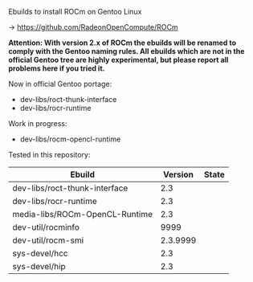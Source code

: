 Ebuilds to install ROCm on Gentoo Linux

-> https://github.com/RadeonOpenCompute/ROCm

**Attention: With version 2.x of ROCm the ebuilds will be renamed to comply with the Gentoo naming rules. All ebuilds which are not in the official Gentoo tree are highly experimental, but please report all problems here if you tried it.**

Now in official Gentoo portage:
 - dev-libs/roct-thunk-interface
 - dev-libs/rocr-runtime

Work in progress:
 - dev-libs/rocm-opencl-runtime

Tested in this repository:

|Ebuild|Version|State|
|---|---|---|
|dev-libs/roct-thunk-interface| 2.3 | |
|dev-libs/rocr-runtime| 2.3 | |
|media-libs/ROCm-OpenCL-Runtime| 2.3 | |
|dev-util/rocminfo| 9999 | |
|dev-util/rocm-smi| 2.3.9999 | |
|sys-devel/hcc| 2.3 | |
|sys-devel/hip| 2.3 | |
